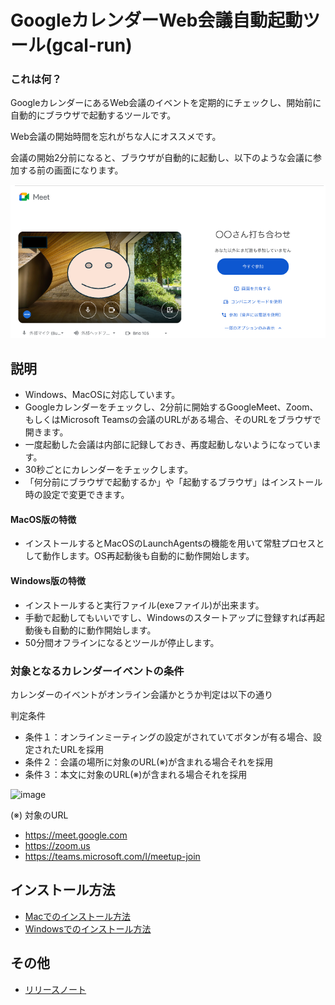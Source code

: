 GoogleカレンダーWeb会議自動起動ツール(gcal-run)
======================

### これは何？

GoogleカレンダーにあるWeb会議のイベントを定期的にチェックし、開始前に自動的にブラウザで起動するツールです。

Web会議の開始時間を忘れがちな人にオススメです。

会議の開始2分前になると、ブラウザが自動的に起動し、以下のような会議に参加する前の画面になります。

![img.png](doc/img.png)

## 説明

* Windows、MacOSに対応しています。
* Googleカレンダーをチェックし、2分前に開始するGoogleMeet、Zoom、もしくはMicrosoft Teamsの会議のURLがある場合、そのURLをブラウザで開きます。
* 一度起動した会議は内部に記録しておき、再度起動しないようになっています。
* 30秒ごとにカレンダーをチェックします。
* 「何分前にブラウザで起動するか」や「起動するブラウザ」はインストール時の設定で変更できます。


#### MacOS版の特徴

* インストールするとMacOSのLaunchAgentsの機能を用いて常駐プロセスとして動作します。OS再起動後も自動的に動作開始します。

#### Windows版の特徴

* インストールすると実行ファイル(exeファイル)が出来ます。
* 手動で起動してもいいですし、Windowsのスタートアップに登録すれば再起動後も自動的に動作開始します。
* 50分間オフラインになるとツールが停止します。

### 対象となるカレンダーイベントの条件

カレンダーのイベントがオンライン会議かとうか判定は以下の通り

判定条件

* 条件１：オンラインミーティングの設定がされていてボタンが有る場合、設定されたURLを採用
* 条件２：会議の場所に対象のURL(※)が含まれる場合それを採用
* 条件３：本文に対象のURL(※)が含まれる場合それを採用

 ![image](doc/1.png)

(※) 対象のURL

* https://meet.google.com
* https://zoom.us
* https://teams.microsoft.com/l/meetup-join


## インストール方法

* [Macでのインストール方法](./doc/INSTALL_MAC.md)
* [Windowsでのインストール方法](./doc/INSTALL_WINDOWS.md)

## その他

- [リリースノート](doc/RELEASE_NOTE.md)